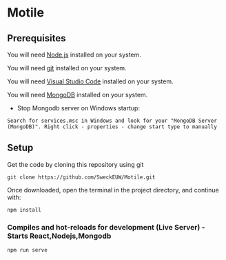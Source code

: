 
# Motile

## Prerequisites
You will need [Node.js](https://nodejs.org) installed on your system.

You will need [git](https://git-scm.com/downloads) installed on your system.

You will need [Visual Studio Code](https://code.visualstudio.com/Download) installed on your system.

You will need [MongoDB](https://www.mongodb.com/try/download/community) installed on your system.
+ Stop Mongodb server on Windows startup:
```
Search for services.msc in Windows and look for your "MongoDB Server (MongoDB)". Right click - properties - change start type to manually
```


## Setup

Get the code by cloning this repository using git

```
git clone https://github.com/SweckEUW/Motile.git
```

Once downloaded, open the terminal in the project directory, and continue with:

```
npm install
```

### Compiles and hot-reloads for development (Live Server) - Starts React,Nodejs,Mongodb
```
npm run serve
```
